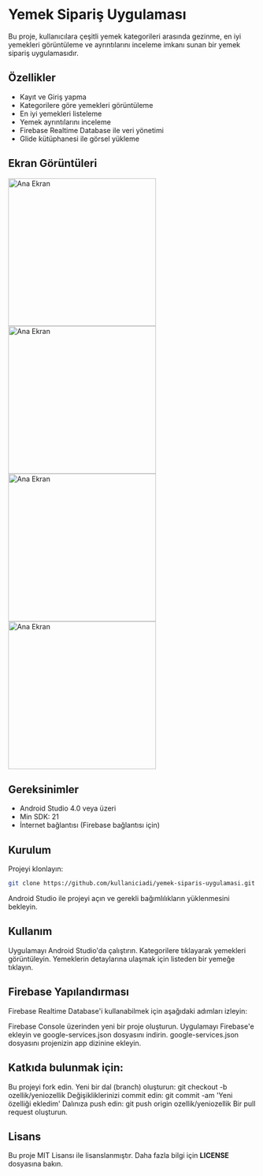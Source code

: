 # Yemek Sipariş Uygulaması

Bu proje, kullanıcılara çeşitli yemek kategorileri arasında gezinme, en iyi yemekleri görüntüleme ve ayrıntılarını inceleme imkanı sunan bir yemek sipariş uygulamasıdır.

## Özellikler

- Kayıt ve Giriş yapma
- Kategorilere göre yemekleri görüntüleme
- En iyi yemekleri listeleme
- Yemek ayrıntılarını inceleme
- Firebase Realtime Database ile veri yönetimi
- Glide kütüphanesi ile görsel yükleme

## Ekran Görüntüleri

<img src="https://github.com/emrecankarli/EmrET/assets/156820008/fbdcac64-a704-4023-b948-6ba14edb4bae" alt="Ana Ekran" width="300">
<img src="https://github.com/emrecankarli/EmrET/assets/156820008/935e5087-f5ad-4fcf-b3aa-4b69fc8bec77" alt="Ana Ekran" width="300">
<img src="https://github.com/emrecankarli/EmrET/assets/156820008/e6175346-e08d-40f7-867c-54e990e1cba2" alt="Ana Ekran" width="300">
<img src="https://github.com/emrecankarli/EmrET/assets/156820008/eb48f4b0-e9ad-41a4-a3a9-a86168aa069e" alt="Ana Ekran" width="300">
<br>

## Gereksinimler

- Android Studio 4.0 veya üzeri
- Min SDK: 21
- İnternet bağlantısı (Firebase bağlantısı için)

## Kurulum

Projeyi klonlayın:

```bash
git clone https://github.com/kullaniciadi/yemek-siparis-uygulamasi.git
```

Android Studio ile projeyi açın ve gerekli bağımlılıkların yüklenmesini bekleyin.

## Kullanım
Uygulamayı Android Studio'da çalıştırın.
Kategorilere tıklayarak yemekleri görüntüleyin.
Yemeklerin detaylarına ulaşmak için listeden bir yemeğe tıklayın.

## Firebase Yapılandırması
Firebase Realtime Database'i kullanabilmek için aşağıdaki adımları izleyin:

Firebase Console üzerinden yeni bir proje oluşturun.
Uygulamayı Firebase'e ekleyin ve google-services.json dosyasını indirin.
google-services.json dosyasını projenizin app dizinine ekleyin.

## Katkıda bulunmak için:

Bu projeyi fork edin.
Yeni bir dal (branch) oluşturun: git checkout -b ozellik/yeniozellik
Değişikliklerinizi commit edin: git commit -am 'Yeni özelliği ekledim'
Dalınıza push edin: git push origin ozellik/yeniozellik
Bir pull request oluşturun.

## Lisans
Bu proje MIT Lisansı ile lisanslanmıştır. Daha fazla bilgi için <strong>LICENSE</strong> dosyasına bakın.
